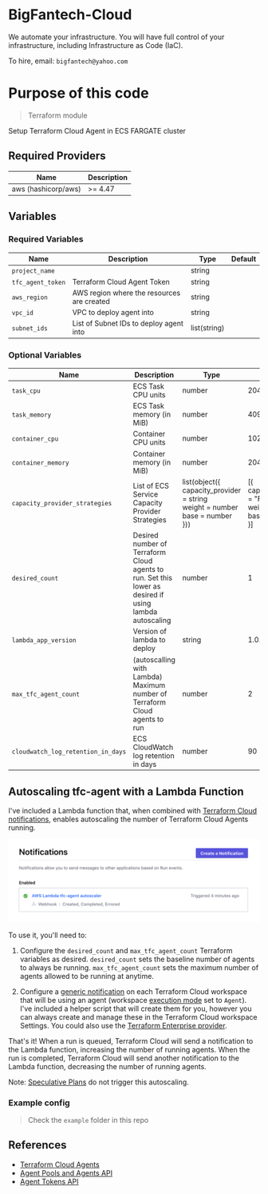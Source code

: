 # BigFantech-Cloud

We automate your infrastructure.
You will have full control of your infrastructure, including Infrastructure as Code (IaC).

To hire, email: `bigfantech@yahoo.com`

# Purpose of this code

> Terraform module

Setup Terraform Cloud Agent in ECS FARGATE cluster

## Required Providers

| Name                | Description |
| ------------------- | ----------- |
| aws (hashicorp/aws) | >= 4.47     |

## Variables

### Required Variables

| Name              | Description                                | Type         | Default |
| ----------------- | ------------------------------------------ | ------------ | ------- |
| `project_name`    | | string       |         |
| `tfc_agent_token` | Terraform Cloud Agent Token                | string       |         |
| `aws_region`      | AWS region where the resources are created | string       |         |
| `vpc_id`          | VPC to deploy agent into                   | string       |         |
| `subnet_ids`      | List of Subnet IDs to deploy agent into    | list(string) |         |

### Optional Variables

| Name                               | Description                                                                                            | Type                                                                                   | Default                                                               |
| ---------------------------------- | ------------------------------------------------------------------------------------------------------ | -------------------------------------------------------------------------------------- | --------------------------------------------------------------------- |
| `task_cpu`                         | ECS Task CPU units                                                                                     | number                                                                                 | 2048                                                                  |
| `task_memory`                      | ECS Task memory (in MiB)                                                                               | number                                                                                 | 4096                                                                  |
| `container_cpu`                    | Container CPU units                                                                                    | number                                                                                 | 1024                                                                  |
| `container_memory`                 | Container memory (in MiB)                                                                              | number                                                                                 | 2048                                                                  |
| `capacity_provider_strategies`     | List of ECS Service Capacity Provider Strategies                                                       | list(object({<br>capacity_provider = string<br>weight = number<br>base = number<br>})) | [{<br>capacity_provider = "FARGATE"<br>weight = 100<br>base = 1<br>}] |
| `desired_count`                    | Desired number of Terraform Cloud agents to run. Set this lower as desired if using lambda autoscaling | number                                                                                 | 1                                                                     |
| `lambda_app_version`               | Version of lambda to deploy                                                                            | string                                                                                 | 1.0.0                                                                 |
| `max_tfc_agent_count`              | (autoscalling with Lambda) Maximum number of Terraform Cloud agents to run                             | number                                                                                 | 2                                                                     |
| `cloudwatch_log_retention_in_days` | ECS CloudWatch log retention in days                                                                   | number                                                                                 | 90                                                                    |

## Autoscaling tfc-agent with a Lambda Function

I've included a Lambda function that, when combined with [Terraform Cloud notifications](https://www.terraform.io/docs/cloud/workspaces/notifications.html), enables autoscaling the number of Terraform Cloud Agents running.

![notification_config](./files/notification_config.png)

To use it, you'll need to:

1. Configure the `desired_count` and `max_tfc_agent_count` Terraform variables as desired. `desired_count` sets the baseline number of agents to always be running. `max_tfc_agent_count` sets the maximum number of agents allowed to be running at anytime.

2. Configure a [generic notification](https://www.terraform.io/docs/cloud/workspaces/notifications.html#creating-a-notification-configuration) on each Terraform Cloud workspace that will be using an agent (workspace [execution mode](https://www.terraform.io/docs/cloud/workspaces/settings.html#execution-mode) set to `Agent`). I've included a helper script that will create them for you, however you can always create and manage these in the Terraform Cloud workspace Settings. You could also use the [Terraform Enterprise provider](https://registry.terraform.io/providers/hashicorp/tfe/latest/docs).

That's it! When a run is queued, Terraform Cloud will send a notification to the Lambda function, increasing the number of running agents. When the run is completed, Terraform Cloud will send another notification to the Lambda function, decreasing the number of running agents.

Note: [Speculative Plans](https://www.terraform.io/docs/cloud/run/index.html#speculative-plans) do not trigger this autoscaling.

### Example config

> Check the `example` folder in this repo

## References

- [Terraform Cloud Agents](https://www.terraform.io/docs/cloud/workspaces/agent.html)
- [Agent Pools and Agents API](https://www.terraform.io/docs/cloud/api/agents.html)
- [Agent Tokens API](https://www.terraform.io/docs/cloud/api/agent-tokens.html)
